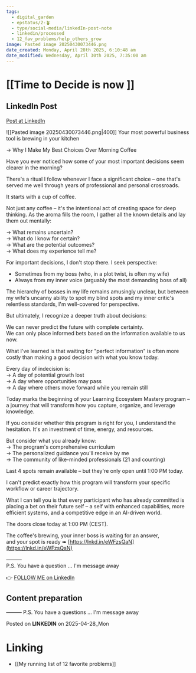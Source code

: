 ```yaml
---
tags:
  - digital_garden
  - epstatus/2-🪴
  - type/social-media/linkedIn-post-note
  - linkedin/processed
  - 12_fav_problems/help_others_grow
image: Pasted image 20250430073446.png
date_created: Monday, April 28th 2025, 6:10:48 am
date_modified: Wednesday, April 30th 2025, 7:35:00 am
---
```

# [[Time to Decide is now ]]
## LinkedIn Post
[Post at LinkedIn](https://www.linkedin.com/posts/sebastiankamilli_your-most-powerful-business-tool-is-brewing-activity-7322499846475583489-GkLg?utm_source=share&utm_medium=member_desktop&rcm=ACoAAA1M1pkBgWCYPhT45EpfLiHzViQqRWNCIv4)

![[Pasted image 20250430073446.png|400]]
Your most powerful business tool is brewing in your kitchen  
  
→ Why I Make My Best Choices Over Morning Coffee  
  
Have you ever noticed how some of your most important decisions seem clearer in the morning?  
  
There's a ritual I follow whenever I face a significant choice – one that's served me well through years of professional and personal crossroads.  
  
It starts with a cup of coffee.  
  
Not just any coffee – it's the intentional act of creating space for deep thinking. As the aroma fills the room, I gather all the known details and lay them out mentally:  
  
→ What remains uncertain?  
→ What do I know for certain?  
→ What are the potential outcomes?  
→ What does my experience tell me?  
  
For important decisions, I don't stop there. I seek perspective:  
- Sometimes from my boss (who, in a plot twist, is often my wife)  
- Always from my inner voice (arguably the most demanding boss of all)  
  
The hierarchy of bosses in my life remains amusingly unclear, but between my wife's uncanny ability to spot my blind spots and my inner critic's relentless standards, I'm well-covered for perspective.  
  
But ultimately, I recognize a deeper truth about decisions:  
  
We can never predict the future with complete certainty.  
We can only place informed bets based on the information available to us now.  
  
  
What I've learned is that waiting for "perfect information" is often more costly than making a good decision with what you know today.  
  
Every day of indecision is:  
→ A day of potential growth lost  
→ A day where opportunities may pass  
→ A day where others move forward while you remain still  
  
Today marks the beginning of your Learning Ecosystem Mastery program – a journey that will transform how you capture, organize, and leverage knowledge.  
  
If you consider whether this program is right for you, I understand the hesitation. It's an investment of time, energy, and resources.  
  
But consider what you already know:  
→ The program's comprehensive curriculum  
→ The personalized guidance you'll receive by me  
→ The community of like-minded professionals (21 and counting)  
  
Last 4 spots remain available – but they're only open until 1:00 PM today.  
  
I can't predict exactly how this program will transform your specific workflow or career trajectory.  
  
What I can tell you is that every participant who has already committed is placing a bet on their future self – a self with enhanced capabilities, more efficient systems, and a competitive edge in an AI-driven world.  
  
The doors close today at 1:00 PM (CEST).  
  
The coffee's brewing, your inner boss is waiting for an answer,  
and your spot is ready ➠ [https://lnkd.in/eWFzsQaN](https://lnkd.in/eWFzsQaN)  
  
———  
P.S. You have a question ... I'm message away


👉 [FOLLOW ME on LinkedIn](https://www.linkedin.com/comm/mynetwork/discovery-see-all?usecase=PEOPLE_FOLLOWS&followMember=sebastiankamilli)

## Content preparation



———
P.S. You have a questions ... I'm  message away

Posted on **LINKEDIN** on 2025-04-28_Mon
# Linking
+ [[My running list of 12 favorite problems]]